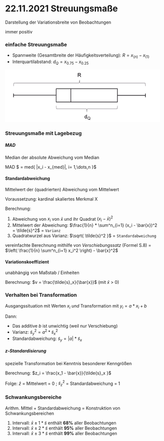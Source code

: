 # 22.11.2021 Streuungsmaße

Darstellung der Variationsbreite von Beobachtungen

immer positiv

### einfache Streuungsmaße

- Spannweite (Gesamtbreite der Häufigkeitsverteilung): $R = x_{ (n) } - x_{ (1) }$
- Interquartilabstand: $d_Q = x_{0.75} - x_{0.25}$ 

![21-11-22_19-54](../images/21-11-22_19-54.jpg)

### Streuungsmaße mit Lagebezug

##### MAD 

Median der absolute Abweichung vom Median

MAD $ = med\{ |x_i - x_{med}|, i= 1,\dots,n \}$

#### Standardabweichung

Mittelwert der (quadrierten) Abweichung vom Mittelwert

Voraussetzung: kardinal skaliertes Merkmal X

Berechnung:

1. Abweichung von $x_i$ von $\bar{x}$ und ihr Quadrat $(x_i - \bar{x})^2$ 
2. Mittelwert der Abweichung: $\frac{1}{n} * \sum^n_{i=1} (x_i - \bar{x})^2 = \tilde{s}^2$ = `Varianz` 
3. Quadratwurzel aus Varianz: $\sqrt{ \tilde{s}^2 }$ = `Standardabweichung`

vereinfachte Berechnung mithilfe von *Verschiebungssatz* (Formel S.8) = $\left( \frac{1}{n} \sum^n_{i=1} x_i^2 \right) - \bar{x}^2$

#### Variationskoeffizient

unabhängig von Maßstab / Einheiten

Berechnung: $v = \frac{\tilde{s}_x}{\bar{x}}$ (mit $\bar{x}$ > 0)

### Verhalten bei Transformation

Ausgangssituation mit Werten $x_i$ *und* Transformation mit $y_i = a * x_i + b$ 

Dann:

- Das additive *b* ist unwichtig (weil nur Verschiebung)
- Varianz: $\tilde{s}_y^2 = a^2 * \tilde{s}^2_x$
- Standardabweichung: $\tilde{s}_y = |a| * \tilde{s}_x$

##### z-Standardisierung

spezielle Transformation bei Kenntnis besonderer Kenngrößen

Berechnung: $z_i = \frac{x_1 - \bar{x}}{\tilde{s}_x }$

Folge: $\bar{z}$ = Mittelwert = 0 ; $\tilde{s}^2_z$ = Standardabweichung = 1

##### 

### Schwankungsbereiche

Arithm. MIttel + Standardabweichung = Konstruktion von Schwankungsbereichen

1. Intervall: $\bar{x} \pm 1*\tilde{s}$ enthält **68%** aller Beobachtungen
2. Intervall: $\bar{x} \pm 2*\tilde{s}$ enthält **95%** aller Beobachtungen
3. Intervall: $\bar{x} \pm 3*\tilde{s}$ enthält **99%** aller Beobachtungen



